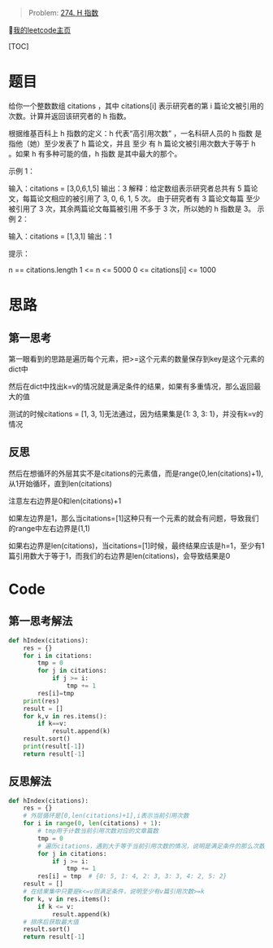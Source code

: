 > Problem: [274. H 指数](https://leetcode.cn/problems/h-index/description/)

🐷[我的leetcode主页](https://leetcode.cn/u/qui22ical-gagariny8t/)

[TOC]

# 题目
给你一个整数数组 citations ，其中 citations[i] 表示研究者的第 i 篇论文被引用的次数。计算并返回该研究者的 h 指数。

根据维基百科上 h 指数的定义：h 代表“高引用次数” ，一名科研人员的 h 指数 是指他（她）至少发表了 h 篇论文，并且 至少 有 h 篇论文被引用次数大于等于 h 。如果 h 有多种可能的值，h 指数 是其中最大的那个。

示例 1：

输入：citations = [3,0,6,1,5]
输出：3 
解释：给定数组表示研究者总共有 5 篇论文，每篇论文相应的被引用了 3, 0, 6, 1, 5 次。
     由于研究者有 3 篇论文每篇 至少 被引用了 3 次，其余两篇论文每篇被引用 不多于 3 次，所以她的 h 指数是 3。
示例 2：

输入：citations = [1,3,1]
输出：1
 

提示：

n == citations.length
1 <= n <= 5000
0 <= citations[i] <= 1000
# 思路
## 第一思考
第一眼看到的思路是遍历每个元素，把>=这个元素的数量保存到key是这个元素的dict中

然后在dict中找出k=v的情况就是满足条件的结果，如果有多重情况，那么返回最大的值

测试的时候citations = [1, 3, 1]无法通过，因为结果集是{1: 3, 3: 1}，并没有k=v的情况

## 反思
然后在想循环的外层其实不是citations的元素值，而是range(0,len(citations)+1),从1开始循环，直到len(citations)

注意左右边界是0和len(citations)+1

如果左边界是1，那么当citations=[1]这种只有一个元素的就会有问题，导致我们的range中左右边界是(1,1)

如果右边界是len(citations)，当citations=[1]时候，最终结果应该是h=1，至少有1篇引用数大于等于1，而我们的右边界是len(citations)，会导致结果是0

# Code
## 第一思考解法
```python
def hIndex(citations):
    res = {}
    for i in citations:
        tmp = 0
        for j in citations:
            if j >= i:
                tmp += 1
        res[i]=tmp
    print(res)
    result = []
    for k,v in res.items():
        if k==v:
            result.append(k)
    result.sort()
    print(result[-1])
    return result[-1]
```
## 反思解法
```python
def hIndex(citations):
    res = {}
    # 外层循环是[0,len(citations)+1],i表示当前引用次数
    for i in range(0, len(citations) + 1):
        # tmp用于计数当前引用次数对应的文章篇数
        tmp = 0
        # 遍历citations，遇到大于等于当前引用次数的情况，说明是满足条件的那么次数+1
        for j in citations:
            if j >= i:
                tmp += 1
        res[i] = tmp  # {0: 5, 1: 4, 2: 3, 3: 3, 4: 2, 5: 2}
    result = []
    # 在结果集中只要是k<=v则满足条件，说明至少有v篇引用次数>=k
    for k, v in res.items():
        if k <= v:
            result.append(k)
    # 排序后获取最大值
    result.sort()
    return result[-1]
```
